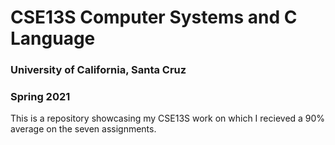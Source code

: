 # CSE13S Computer Systems and C Language
### University of California, Santa Cruz
### Spring 2021

This is a repository showcasing my CSE13S work on which I recieved a 90% average on the seven assignments.
